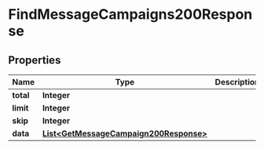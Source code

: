 

# FindMessageCampaigns200Response


## Properties

| Name | Type | Description | Notes |
|------------ | ------------- | ------------- | -------------|
|**total** | **Integer** |  |  |
|**limit** | **Integer** |  |  |
|**skip** | **Integer** |  |  |
|**data** | [**List&lt;GetMessageCampaign200Response&gt;**](GetMessageCampaign200Response.md) |  |  |



